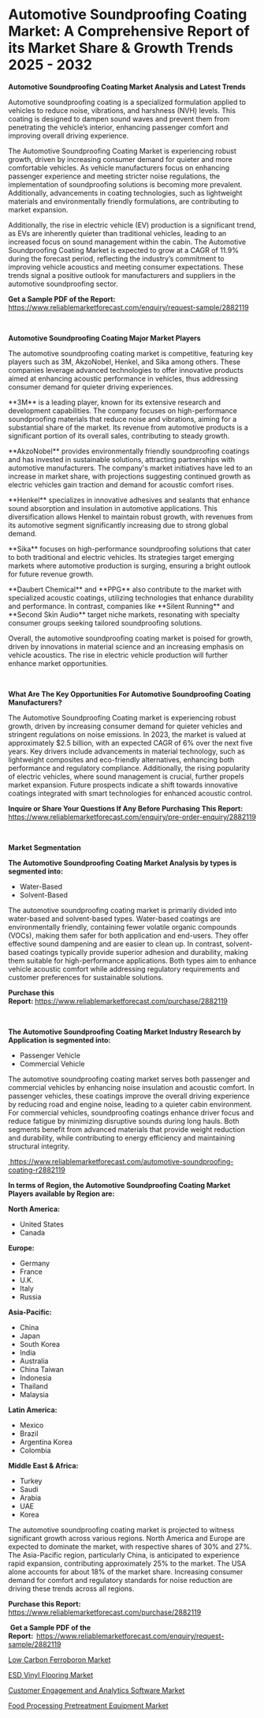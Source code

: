 <p><h1>Automotive Soundproofing Coating Market: A Comprehensive Report of its Market Share & Growth Trends 2025 - 2032</h1></p><p><strong>Automotive Soundproofing Coating Market Analysis and Latest Trends</strong></p>
<p><p>Automotive soundproofing coating is a specialized formulation applied to vehicles to reduce noise, vibrations, and harshness (NVH) levels. This coating is designed to dampen sound waves and prevent them from penetrating the vehicle’s interior, enhancing passenger comfort and improving overall driving experience.</p><p>The Automotive Soundproofing Coating Market is experiencing robust growth, driven by increasing consumer demand for quieter and more comfortable vehicles. As vehicle manufacturers focus on enhancing passenger experience and meeting stricter noise regulations, the implementation of soundproofing solutions is becoming more prevalent. Additionally, advancements in coating technologies, such as lightweight materials and environmentally friendly formulations, are contributing to market expansion.</p><p>Additionally, the rise in electric vehicle (EV) production is a significant trend, as EVs are inherently quieter than traditional vehicles, leading to an increased focus on sound management within the cabin. The Automotive Soundproofing Coating Market is expected to grow at a CAGR of 11.9% during the forecast period, reflecting the industry’s commitment to improving vehicle acoustics and meeting consumer expectations. These trends signal a positive outlook for manufacturers and suppliers in the automotive soundproofing sector.</p></p>
<p><strong>Get a Sample PDF of the Report:&nbsp;</strong> <a href="https://www.reliablemarketforecast.com/enquiry/request-sample/2882119?utm_campaign=1885&utm_medium=2&utm_source=Github&utm_content=ia&utm_term=12032025&utm_id=automotive-soundproofing-coating">https://www.reliablemarketforecast.com/enquiry/request-sample/2882119</a></p>
<p>&nbsp;</p>
<p><strong>Automotive Soundproofing Coating Major Market Players</strong></p>
<p><p>The automotive soundproofing coating market is competitive, featuring key players such as 3M, AkzoNobel, Henkel, and Sika among others. These companies leverage advanced technologies to offer innovative products aimed at enhancing acoustic performance in vehicles, thus addressing consumer demand for quieter driving experiences.</p><p>**3M** is a leading player, known for its extensive research and development capabilities. The company focuses on high-performance soundproofing materials that reduce noise and vibrations, aiming for a substantial share of the market. Its revenue from automotive products is a significant portion of its overall sales, contributing to steady growth.</p><p>**AkzoNobel** provides environmentally friendly soundproofing coatings and has invested in sustainable solutions, attracting partnerships with automotive manufacturers. The company's market initiatives have led to an increase in market share, with projections suggesting continued growth as electric vehicles gain traction and demand for acoustic comfort rises.</p><p>**Henkel** specializes in innovative adhesives and sealants that enhance sound absorption and insulation in automotive applications. This diversification allows Henkel to maintain robust growth, with revenues from its automotive segment significantly increasing due to strong global demand.</p><p>**Sika** focuses on high-performance soundproofing solutions that cater to both traditional and electric vehicles. Its strategies target emerging markets where automotive production is surging, ensuring a bright outlook for future revenue growth.</p><p>**Daubert Chemical** and **PPG** also contribute to the market with specialized acoustic coatings, utilizing technologies that enhance durability and performance. In contrast, companies like **Silent Running** and **Second Skin Audio** target niche markets, resonating with specialty consumer groups seeking tailored soundproofing solutions.</p><p>Overall, the automotive soundproofing coating market is poised for growth, driven by innovations in material science and an increasing emphasis on vehicle acoustics. The rise in electric vehicle production will further enhance market opportunities.</p></p>
<p>&nbsp;</p>
<p><strong>What Are The Key Opportunities For Automotive Soundproofing Coating Manufacturers?</strong></p>
<p><p>The Automotive Soundproofing Coating market is experiencing robust growth, driven by increasing consumer demand for quieter vehicles and stringent regulations on noise emissions. In 2023, the market is valued at approximately $2.5 billion, with an expected CAGR of 6% over the next five years. Key drivers include advancements in material technology, such as lightweight composites and eco-friendly alternatives, enhancing both performance and regulatory compliance. Additionally, the rising popularity of electric vehicles, where sound management is crucial, further propels market expansion. Future prospects indicate a shift towards innovative coatings integrated with smart technologies for enhanced acoustic control.</p></p>
<p><strong>Inquire or Share Your Questions If Any Before Purchasing This Report:</strong> <a href="https://www.reliablemarketforecast.com/enquiry/pre-order-enquiry/2882119?utm_campaign=1885&utm_medium=2&utm_source=Github&utm_content=ia&utm_term=12032025&utm_id=automotive-soundproofing-coating">https://www.reliablemarketforecast.com/enquiry/pre-order-enquiry/2882119</a></p>
<p>&nbsp;</p>
<p><strong>Market Segmentation</strong></p>
<p><strong>The Automotive Soundproofing Coating Market Analysis by types is segmented into:</strong></p>
<p><ul><li>Water-Based</li><li>Solvent-Based</li></ul></p>
<p><p>The automotive soundproofing coating market is primarily divided into water-based and solvent-based types. Water-based coatings are environmentally friendly, containing fewer volatile organic compounds (VOCs), making them safer for both application and end-users. They offer effective sound dampening and are easier to clean up. In contrast, solvent-based coatings typically provide superior adhesion and durability, making them suitable for high-performance applications. Both types aim to enhance vehicle acoustic comfort while addressing regulatory requirements and customer preferences for sustainable solutions.</p></p>
<p><strong>Purchase this Report:&nbsp;</strong><a href="https://www.reliablemarketforecast.com/purchase/2882119?utm_campaign=1885&utm_medium=2&utm_source=Github&utm_content=ia&utm_term=12032025&utm_id=automotive-soundproofing-coating">https://www.reliablemarketforecast.com/purchase/2882119</a></p>
<p>&nbsp;</p>
<p><strong>The Automotive Soundproofing Coating Market Industry Research by Application is segmented into:</strong></p>
<p><ul><li>Passenger Vehicle</li><li>Commercial Vehicle</li></ul></p>
<p><p>The automotive soundproofing coating market serves both passenger and commercial vehicles by enhancing noise insulation and acoustic comfort. In passenger vehicles, these coatings improve the overall driving experience by reducing road and engine noise, leading to a quieter cabin environment. For commercial vehicles, soundproofing coatings enhance driver focus and reduce fatigue by minimizing disruptive sounds during long hauls. Both segments benefit from advanced materials that provide weight reduction and durability, while contributing to energy efficiency and maintaining structural integrity.</p></p>
<p><a href="https://www.reliablemarketforecast.com/automotive-soundproofing-coating-r2882119?utm_campaign=1885&utm_medium=2&utm_source=Github&utm_content=ia&utm_term=12032025&utm_id=automotive-soundproofing-coating">&nbsp;https://www.reliablemarketforecast.com/automotive-soundproofing-coating-r2882119</a></p>
<p><strong>In terms of Region, the Automotive Soundproofing Coating Market Players available by Region are:</strong></p>
<p>
    <p> <strong> North America: </strong>
        <ul>
            <li>United States</li>
            <li>Canada</li>
        </ul>
        </p> 
    <p> <strong> Europe: </strong>
        <ul>
            <li>Germany</li>
            <li>France</li>
            <li>U.K.</li>
            <li>Italy</li>
            <li>Russia</li>
        </ul>
        </p> 
    <p> <strong> Asia-Pacific: </strong>
        <ul>
            <li>China</li>
            <li>Japan</li>
            <li>South Korea</li>
            <li>India</li>
            <li>Australia</li>
            <li>China Taiwan</li>
            <li>Indonesia</li>
            <li>Thailand</li>
            <li>Malaysia</li>
        </ul>
        </p> 
    <p> <strong> Latin America: </strong>
        <ul>
            <li>Mexico</li>
            <li>Brazil</li>
            <li>Argentina Korea</li>
            <li>Colombia</li>
        </ul>
        </p> 
    <p> <strong> Middle East & Africa: </strong>
        <ul>
            <li>Turkey</li>
            <li>Saudi</li>
            <li>Arabia</li>
            <li>UAE</li>
            <li>Korea</li>
        </ul>
    </p>
    </p>
<p><p>The automotive soundproofing coating market is projected to witness significant growth across various regions. North America and Europe are expected to dominate the market, with respective shares of 30% and 27%. The Asia-Pacific region, particularly China, is anticipated to experience rapid expansion, contributing approximately 25% to the market. The USA alone accounts for about 18% of the market share. Increasing consumer demand for comfort and regulatory standards for noise reduction are driving these trends across all regions.</p></p>
<p><strong>Purchase this Report: </strong><a href="https://www.reliablemarketforecast.com/purchase/2882119?utm_campaign=1885&utm_medium=2&utm_source=Github&utm_content=ia&utm_term=12032025&utm_id=automotive-soundproofing-coating">https://www.reliablemarketforecast.com/purchase/2882119</a></p>
<p>&nbsp;<strong>Get a Sample PDF of the Report:&nbsp;&nbsp;</strong><a href="https://www.reliablemarketforecast.com/enquiry/request-sample/2882119?utm_campaign=1885&utm_medium=2&utm_source=Github&utm_content=ia&utm_term=12032025&utm_id=automotive-soundproofing-coating">https://www.reliablemarketforecast.com/enquiry/request-sample/2882119</a></p>
<p><strong></strong></p>
<p><p><a href="https://github.com/jolashta/Market-Research-Report-List-1/blob/main/low-carbon-ferroboron-market.md?utm_campaign=1885&utm_medium=2&utm_source=Github&utm_content=ia&utm_term=12032025&utm_id=automotive-soundproofing-coating">Low Carbon Ferroboron Market</a></p><p><a href="https://github.com/lazregaartun/Market-Research-Report-List-1/blob/main/esd-vinyl-flooring-market.md?utm_campaign=1885&utm_medium=2&utm_source=Github&utm_content=ia&utm_term=12032025&utm_id=automotive-soundproofing-coating">ESD Vinyl Flooring Market</a></p><p><a href="https://github.com/wwwkeltoum/Market-Research-Report-List-5/blob/main/customer-engagement-and-analytics-software-market.md?utm_campaign=1885&utm_medium=2&utm_source=Github&utm_content=ia&utm_term=12032025&utm_id=automotive-soundproofing-coating">Customer Engagement and Analytics Software Market</a></p><p><a href="https://github.com/sofayahoo2023/Market-Research-Report-List-7/blob/main/food-processing-pretreatment-equipment-market.md?utm_campaign=1885&utm_medium=2&utm_source=Github&utm_content=ia&utm_term=12032025&utm_id=automotive-soundproofing-coating">Food Processing Pretreatment Equipment Market</a></p></p>